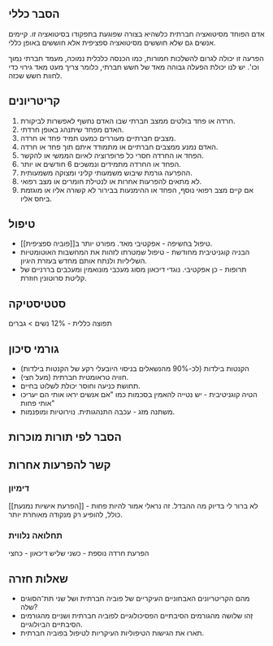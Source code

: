 ## הסבר כללי 
אדם הפוחד מסיטואציה חברתית כלשהיא בצורה שפוגעת בתפקודו בסיטואציה זו. קיימים אנשים גם שלא חוששים מסיטואציה ספציפית אלא חוששים באופן כללי.

הפרעה זו יכולה לגרום להשלכות חמורות, כמו הכנסה כלכלית נמוכה, מעמד חברתי נמוך וכו'.
יש לנו יכולת הפעלה גבוהה מאד של חשש חברתי, כלומר צריך מעט מאד גירוי כדי לחוות חשש שכזה.
## קריטריונים
1. חרדה או פחד בולטים ממצב חברתי שבו האדם נחשף לאפשרות לביקורת.
2. האדם מפחד שיתנהג באופן חרדתי.
3. מצבים חברתיים מעוררים כמעט תמיד פחד או חרדה.
4. האדם נמנע ממצבים חברתיים או מתמודד איתם תוך פחד או חרדה.
5. הפחד או החרדה חסרי כל פרופרוציה לאיום הממשי או להקשר.
6. הפחד או החרדה מתמידים ונמשכים 6 חודשים או יותר.
8. ההפרעה גורמת שיבוש משמעותי קליני ומצוקה משמעותית.
9. לא מתאים להפרעות אחרות או לנטילת חומרים או מצב רפואי.
10. אם קיים מצב רפואי נוסף, הפחד או ההימנעות בבירור לא קשורה אליו או מוגזמת ביחס אליו.
## טיפול
* טיפול בחשיפה - אפקטיבי מאד. מפורט יותר ב[[פוביה ספציפית]].
* הבניה קוגניטיבית מחודשת - טיפול שמטרתו לזהות את המחשבות האוטומטיות השליליות ולנתח אותם מחדש בעזרת היגיון.
* תרופות - כן אפקטיבי. נוגדי דיכאון מסוג מעכבי מונואמין ומעכבים בררניים של קליטת סרוטונין חוזרת.
## סטטיסטיקה
תפוצה כללית - 12%
נשים > גברים
## גורמי סיכון
* הקנטות בילדות (לכ-90% מהנשאלים בניסוי היובעלי רקע של הקנטות בילדות)
* חוויה טראומטית חברתית (מעל חצי).
* תחושת כניעה וחוסר יכולת לשלוט בחיים.
* הטיה קוגניטיבית - יש נטייה להאמין בסכמות כמו "אם אנשים יראו אותי הם יעריכו אותי פחות"
* משתנה מזג - עכבה התנהגותית. נוירוטיות ומופנמות.
## הסבר לפי תורות מוכרות


## קשר להפרעות אחרות

### דימיון
[[הפרעת אישיות נמנעת]] - לא ברור לי בדיוק מה ההבדל. זה נראלי אמור להיות פחות כולל, להופיע רק מנקודה מאוחרת יותר.
### תחלואה נלווית
הפרעת חרדה נוספת - כשני שליש
דיכאון - כחצי



## שאלות חזרה
- מהם הקריטריונים האבחוניים העיקריים של פוביה חברתית ושל שני תת־הסוגים שלה?
- זַהו שלושה מהגורמים הסיבתיים הפסיכולוגיים לפוביה חברתית ושניים מהגורמים הסיבתיים הביולוגיים.
- תארו את הגישות הטיפוליות העיקריות לטיפול בפוביה חברתית.
